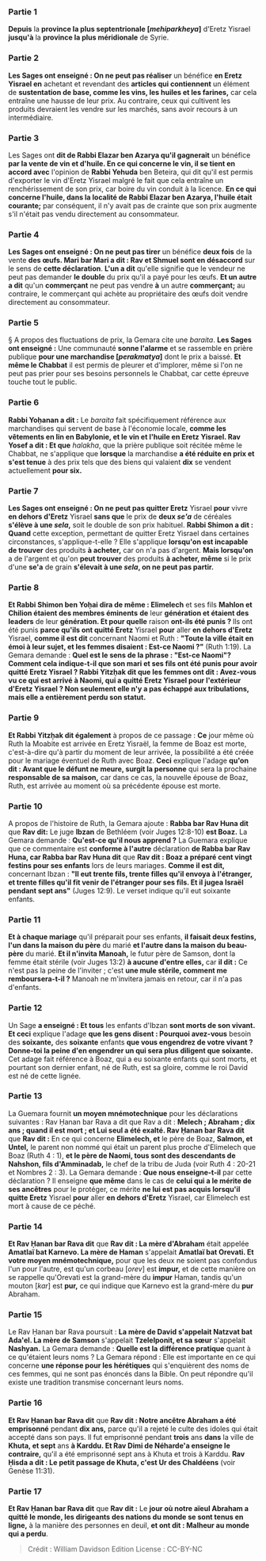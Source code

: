 
### Partie 1
<b>Depuis</b> la <b>province la plus septentrionale [<i>mehiparkheya</i>]</b> d'Eretz Yisrael <b>jusqu'à</b> la <b>province la plus méridionale</b> de Syrie.

### Partie 2
<b>Les Sages ont enseigné : On ne peut pas réaliser</b> un bénéfice <b>en Eretz Yisrael en</b> achetant et revendant des <b>articles qui contiennent</b> un élément de <b>sustentation de base, comme les vins, les huiles et les farines,</b> car cela entraîne une hausse de leur prix. Au contraire, ceux qui cultivent les produits devraient les vendre sur les marchés, sans avoir recours à un intermédiaire.

### Partie 3
Les Sages ont <b>dit de Rabbi Elazar ben Azarya qu'il gagnerait</b> un bénéfice <b>par la vente de <b>vin et d'huile</b>. En ce qui concerne le vin, il se tient en accord avec</b> l'opinion de <b>Rabbi Yehuda</b> ben Beteira, qui dit qu'il est permis d'exporter le vin d'Eretz Yisrael malgré le fait que cela entraîne un renchérissement de son prix, car boire du vin conduit à la licence. <b>En ce qui concerne l'huile, dans la localité de Rabbi Elazar ben Azarya, l'huile était courante;</b> par conséquent, il n'y avait pas de crainte que son prix augmente s'il n'était pas vendu directement au consommateur.

### Partie 4
<b>Les Sages ont enseigné : On ne peut pas tirer</b> un bénéfice <b>deux fois</b> de la vente <b>des œufs. Mari bar Mari a dit : Rav et Shmuel sont en désaccord</b> sur le sens de <b>cette déclaration</b>. <b>L'un a dit</b> qu'elle signifie que le vendeur ne peut pas demander <b>le double</b> du prix qu'il a payé pour les œufs. <b>Et un autre a dit</b> qu'un <b>commerçant</b> ne peut pas vendre <b>à</b> un autre <b>commerçant;</b> au contraire, le commerçant qui achète au propriétaire des œufs doit vendre directement au consommateur.

### Partie 5
§ A propos des fluctuations de prix, la Gemara cite une <i>baraita</i>. <b>Les Sages ont enseigné :</b> Une communauté <b>sonne l'alarme</b> et se rassemble en prière publique <b>pour une marchandise [<i>perakmatya</i>]</b> dont le prix a baissé. <b>Et même le Chabbat</b> il est permis de pleurer et d'implorer, même si l'on ne peut pas prier pour ses besoins personnels le Chabbat, car cette épreuve touche tout le public.

### Partie 6
<b>Rabbi Yoḥanan a dit :</b> Le <i>baraita</i> fait spécifiquement référence aux marchandises qui servent de base à l'économie locale, <b>comme les vêtements en lin en Babylonie, et le vin et l'huile en Eretz Yisrael. Rav Yosef a dit : Et que</b> <i>halakha</i>, que la prière publique soit récitée même le Chabbat, ne s'applique que <b>lorsque</b> la marchandise <b>a été réduite en prix et s'est tenue</b> à des prix tels que des biens qui valaient <b>dix</b> se vendent actuellement <b>pour six.</b>

### Partie 7
<b>Les Sages ont enseigné : On ne peut pas quitter Eretz</b> Yisrael <b>pour</b> vivre <b>en dehors d'Eretz</b> Yisrael <b>sans que</b> le prix de <b>deux <i>se'a</i></b> de céréales <b>s'élève à une <i>sela</i>,</b> soit le double de son prix habituel. <b>Rabbi Shimon a dit : Quand</b> cette exception, permettant de quitter Eretz Yisrael dans certaines circonstances, s'applique-t-elle ? Elle s'applique <b>lorsqu'on est incapable de trouver</b> des produits <b>à acheter,</b> car on n'a pas d'argent. <b>Mais lorsqu'on</b> a de l'argent et qu'on <b>peut trouver</b> des produits <b>à acheter, même</b> si le prix d'une <b>se'a</i></b> de grain <b>s'élevait à une <i>sela</i>, on ne peut pas partir.</b>

### Partie 8
<b>Et Rabbi Shimon ben Yoḥai dira de même : Elimelech</b> et ses fils <b>Mahlon et Chilion étaient des membres éminents</b> <b>de</b> leur <b>génération et étaient des leaders</b> de leur <b>génération. Et pour quelle</b> raison <b>ont-ils été punis ? </b> Ils ont été punis <b>parce qu'ils ont quitté Eretz</b> Yisrael <b>pour</b> aller <b>en dehors d'Eretz</b> Yisrael, <b>comme il est dit</b> concernant Naomi et Ruth : <b>"Toute la ville était en émoi à leur sujet, et les femmes disaient : Est-ce Naomi ?"</b> (Ruth 1:19). La Gemara demande : <b>Quel est le sens de la phrase : <b>"Est-ce Naomi"?</b> Comment cela indique-t-il que son mari et ses fils ont été punis pour avoir quitté Eretz Yisrael ? <b>Rabbi Yitzḥak dit</b> que les femmes <b>ont dit : Avez-vous vu ce qui est arrivé à Naomi, qui a quitté Eretz</b> Yisrael <b>pour l'extérieur d'Eretz</b> Yisrael ? Non seulement elle n'y a pas échappé aux tribulations, mais elle a entièrement perdu son statut.

### Partie 9
<b>Et Rabbi Yitzḥak</b> dit également</b> à propos de ce passage : <b>Ce</b> jour même où Ruth la Moabite est arrivée en Eretz Yisraël, la femme de Boaz est morte,</b> c'est-à-dire qu'à partir du moment de leur arrivée, la possibilité a été créée pour le mariage éventuel de Ruth avec Boaz. <b>Ceci</b> explique l'adage <b>qu'on dit : Avant que le défunt ne meure, surgit la personne</b> qui sera la prochaine <b>responsable de sa maison,</b> car dans ce cas, la nouvelle épouse de Boaz, Ruth, est arrivée au moment où sa précédente épouse est morte.

### Partie 10
A propos de l'histoire de Ruth, la Gemara ajoute : <b>Rabba bar Rav Huna dit</b> que <b>Rav dit:</b> Le juge <b>Ibzan</b> de Bethléem (voir Juges 12:8-10) <b>est Boaz.</b> La Gemara demande : <b>Qu'est-ce qu'il nous apprend ?</b> La Guemara explique que ce commentaire est <b>conforme à l'autre</b> déclaration <b>de Rabba bar Rav Huna, car Rabba bar Rav Huna dit</b> que <b>Rav dit : Boaz a préparé cent vingt festins pour ses enfants</b> lors de leurs mariages. <b>Comme il est dit,</b> concernant Ibzan : <b>"Il eut trente fils, trente filles qu'il envoya à l'étranger, et trente filles qu'il fit venir de l'étranger pour ses fils. Et il jugea Israël pendant sept ans"</b> (Juges 12:9). Le verset indique qu'il eut soixante enfants.

### Partie 11
<b>Et à chaque mariage</b> qu'il préparait pour ses enfants, <b>il faisait deux festins, l'un dans la maison du père</b> du marié <b>et l'autre dans la maison du beau-père</b> du marié. <b>Et il n'invita Manoah,</b> le futur père de Samson, dont la femme était stérile (voir Juges 13:2) <b>à aucune d'entre elles,</b> car <b>il dit :</b> Ce n'est pas la peine de l'inviter ; c'est <b>une mule stérile, comment me remboursera-t-il ?</b> Manoah ne m'invitera jamais en retour, car il n'a pas d'enfants.

### Partie 12
Un Sage <b>a enseigné : Et tous</b> les enfants d'Ibzan <b>sont morts de son vivant. Et ceci</b> explique l'adage <b>que les gens disent : Pourquoi avez-vous</b> besoin des <b>soixante,</b> des <b>soixante</b> enfants <b>que vous engendrez de votre vivant ? Donne-toi la peine d'en engendrer un qui sera plus diligent que soixante.</b> Cet adage fait référence à Boaz, qui a eu soixante enfants qui sont morts, et pourtant son dernier enfant, né de Ruth, est sa gloire, comme le roi David est né de cette lignée.

### Partie 13
La Guemara fournit <b>un moyen mnémotechnique</b> pour les déclarations suivantes : Rav Ḥanan bar Rava a dit que Rav a dit : <b>Melech ; Abraham ; dix ans ; quand il est mort ; et Lui seul a été exalté. Rav Ḥanan bar Rava dit</b> que <b>Rav dit :</b> En ce qui concerne <b>Elimelech, et</b> le père de Boaz, <b>Salmon, et Untel,</b> le parent non nommé qui était un parent plus proche d'Elimelech que Boaz (Ruth 4 : 1), <b>et le père de Naomi, tous sont des descendants de Nahshon, fils d'Amminadab,</b> le chef de la tribu de Juda (voir Ruth 4 : 20-21 et Nombres 2 : 3). La Gemara demande : <b>Que nous enseigne-t-il</b> par cette déclaration ? Il enseigne <b>que même</b> dans le cas de <b>celui qui a le mérite de ses ancêtres</b> pour le protéger, ce mérite <b>ne lui est pas acquis lorsqu'il quitte Eretz</b> Yisrael <b>pour</b> aller <b>en dehors d'Eretz</b> Yisrael, car Elimelech est mort à cause de ce péché.

### Partie 14
<b>Et Rav Ḥanan bar Rava dit</b> que <b>Rav dit : La mère d'Abraham</b> était appelée <b>Amatlaï bat Karnevo. La mère de Haman</b> s'appelait <b>Amatlaï bat Orevati. Et votre moyen mnémotechnique,</b> pour que les deux ne soient pas confondus l'un pour l'autre, est qu'un corbeau [<i>orev</i>] est <b>impur,</b> et de cette manière on se rappelle qu'Orevati est la grand-mère du <b>impur</b> Haman, tandis qu'un mouton [<i>kar</i>] est <b>pur,</b> ce qui indique que Karnevo est la grand-mère du <b>pur</b> Abraham.

### Partie 15
Le Rav Ḥanan bar Rava poursuit : <b>La mère de David s'appelait Natzvat bat Ada'el. La mère de Samson</b> s'appelait <b>Tzelelponit, et sa sœur</b> s'appelait <b>Nashyan.</b> La Gemara demande : <b>Quelle est la</b> <b>différence pratique</b> quant à ce qu'étaient leurs noms ? La Gemara répond : Elle est importante en ce qui concerne <b>une réponse pour les hérétiques</b> qui s'enquièrent des noms de ces femmes, qui ne sont pas énoncés dans la Bible. On peut répondre qu'il existe une tradition transmise concernant leurs noms.

### Partie 16
<b>Et Rav Ḥanan bar Rava dit</b> que <b>Rav dit : Notre ancêtre Abraham a été emprisonné</b> pendant <b>dix ans,</b> parce qu'il a rejeté le culte des idoles qui était accepté dans son pays. Il fut emprisonné pendant <b>trois</b> ans <b>dans</b> la ville de <b>Khuta, et sept</b> ans <b>à Karddu. Et Rav Dimi de Néharde'a enseigne le contraire,</b> qu'il a été emprisonné sept ans à Khuta et trois à Karddu. <b>Rav Ḥisda a dit : Le petit passage de Khuta, c'est Ur des Chaldéens</b> (voir Genèse 11:31).

### Partie 17
<b>Et Rav Ḥanan bar Rava dit</b> que <b>Rav dit :</b> Le <b>jour où notre aïeul Abraham a quitté le monde, les dirigeants des nations du monde se sont tenus en ligne,</b> à la manière des personnes en deuil, <b>et ont dit : Malheur au monde qui a perdu</b>.

>Crédit : William Davidson Edition
>License : CC-BY-NC